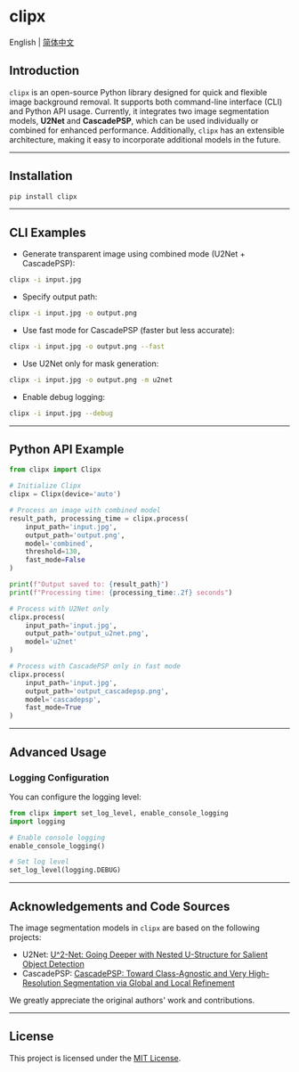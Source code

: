 # clipx

English | [简体中文](./README_zh.md)

## Introduction

`clipx` is an open-source Python library designed for quick and flexible image background removal. It supports both command-line interface (CLI) and Python API usage. Currently, it integrates two image segmentation models, **U2Net** and **CascadePSP**, which can be used individually or combined for enhanced performance. Additionally, `clipx` has an extensible architecture, making it easy to incorporate additional models in the future.

---


## Installation

```bash
pip install clipx
```

---


## CLI Examples

- Generate transparent image using combined mode (U2Net + CascadePSP):

```bash
clipx -i input.jpg
```

- Specify output path:

```bash
clipx -i input.jpg -o output.png
```

- Use fast mode for CascadePSP (faster but less accurate):

```bash
clipx -i input.jpg -o output.png --fast
```

- Use U2Net only for mask generation:

```bash
clipx -i input.jpg -o output.png -m u2net
```

- Enable debug logging:

```bash
clipx -i input.jpg --debug
```

---

## Python API Example

```python
from clipx import Clipx

# Initialize Clipx
clipx = Clipx(device='auto')

# Process an image with combined model
result_path, processing_time = clipx.process(
    input_path='input.jpg',
    output_path='output.png',
    model='combined',
    threshold=130,
    fast_mode=False
)

print(f"Output saved to: {result_path}")
print(f"Processing time: {processing_time:.2f} seconds")

# Process with U2Net only
clipx.process(
    input_path='input.jpg',
    output_path='output_u2net.png',
    model='u2net'
)

# Process with CascadePSP only in fast mode
clipx.process(
    input_path='input.jpg',
    output_path='output_cascadepsp.png',
    model='cascadepsp',
    fast_mode=True
)
```

---

## Advanced Usage

### Logging Configuration

You can configure the logging level:

```python
from clipx import set_log_level, enable_console_logging
import logging

# Enable console logging
enable_console_logging()

# Set log level
set_log_level(logging.DEBUG)
```

---

## Acknowledgements and Code Sources

The image segmentation models in `clipx` are based on the following projects:

- U2Net: [U^2-Net: Going Deeper with Nested U-Structure for Salient Object Detection](https://github.com/xuebinqin/U-2-Net)
- CascadePSP: [CascadePSP: Toward Class-Agnostic and Very High-Resolution Segmentation via Global and Local Refinement](https://github.com/hkchengrex/CascadePSP)

We greatly appreciate the original authors' work and contributions.

---

## License

This project is licensed under the [MIT License](LICENSE).